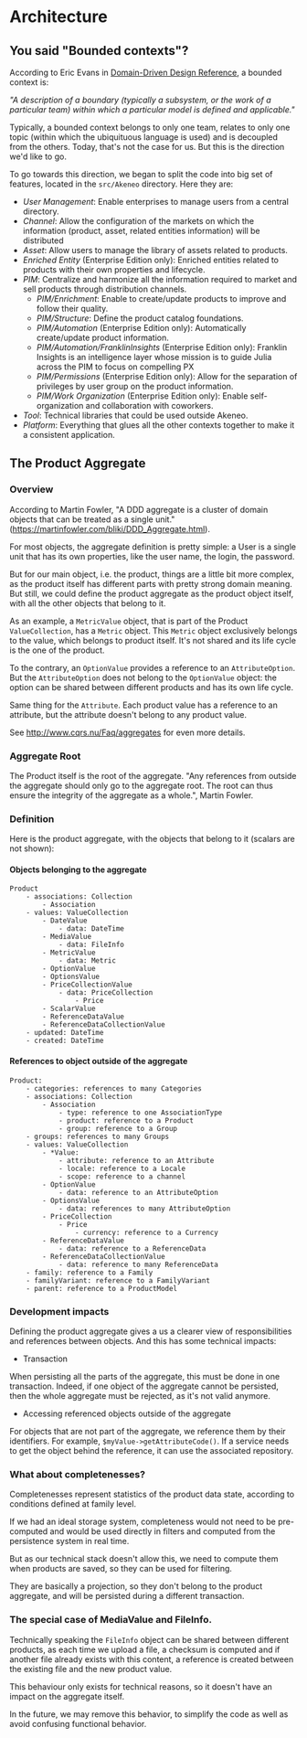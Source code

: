 # Architecture

## You said "Bounded contexts"?

According to Eric Evans in [Domain-Driven Design Reference](https://domainlanguage.com/ddd/reference/), a bounded context is:

*"A description of a boundary (typically a subsystem, or the work of a particular team) within which a particular model is defined and applicable."*

Typically, a bounded context belongs to only one team, relates to only one topic (within which the ubiquituous language is used) and is decoupled from the others. Today, that's not the case for us. But this is the direction we'd like to go.

To go towards this direction, we began to split the code into big set of features, located in the `src/Akeneo` directory. Here they are:

- *User Management*: Enable enterprises to manage users from a central directory.
- *Channel*: Allow the configuration of the markets on which the information (product, asset, related entities information) will be distributed
- *Asset*: Allow users to manage the library of assets related to products.
- *Enriched Entity* (Enterprise Edition only): Enriched entities related to products with their own properties and lifecycle.
- *PIM*: Centralize and harmonize all the information required to market and sell products through distribution channels.
    - *PIM/Enrichment*: Enable to create/update products to improve and follow their quality.
    - *PIM/Structure*: Define the product catalog foundations.
    - *PIM/Automation* (Enterprise Edition only): Automatically create/update product information.
    - *PIM/Automation/FranklinInsights* (Enterprise Edition only): Franklin Insights is an intelligence layer whose mission is to guide Julia across the PIM to focus on compelling PX
    - *PIM/Permissions* (Enterprise Edition only): Allow for the separation of privileges by user group on the product information.
    - *PIM/Work Organization* (Enterprise Edition only): Enable self-organization and collaboration with coworkers.
- *Tool*: Technical libraries that could be used outside Akeneo.
- *Platform*: Everything that glues all the other contexts together to make it a consistent application.

## The Product Aggregate

### Overview

According to Martin Fowler, "A DDD aggregate is a cluster of domain objects that can be treated as a single unit."
(https://martinfowler.com/bliki/DDD_Aggregate.html).

For most objects, the aggregate definition is pretty simple: a User is a single unit that has its own properties, like
the user name, the login, the password.

But for our main object, i.e. the product, things are a little bit more complex, as the product itself has different parts
with pretty strong domain meaning. But still, we could define the product aggregate as the product object itself, with
all the other objects that belong to it.

As an example, a `MetricValue` object, that is part of the Product `ValueCollection`, has a `Metric` object. This `Metric`
object exclusively belongs to the value, which belongs to product itself. It's not shared and its life cycle is the one of
the product.

To the contrary, an `OptionValue` provides a reference to an `AttributeOption`. But the `AttributeOption` does not belong to the
`OptionValue` object: the option can be shared between different products and has its own life cycle.

Same thing for the `Attribute`. Each product value has a reference to an attribute, but the attribute doesn't belong to any
product value.

See http://www.cqrs.nu/Faq/aggregates for even more details.

### Aggregate Root

The Product itself is the root of the aggregate. "Any references from outside the aggregate should only go to the aggregate root. The root can thus ensure the integrity of the aggregate as a whole.", Martin Fowler.

### Definition

Here is the product aggregate, with the objects that belong to it (scalars are not shown):

#### Objects belonging to the aggregate

```
Product
    - associations: Collection
        - Association
    - values: ValueCollection
        - DateValue
            - data: DateTime
        - MediaValue
            - data: FileInfo
        - MetricValue
            - data: Metric
        - OptionValue
        - OptionsValue
        - PriceCollectionValue
            - data: PriceCollection
                - Price
        - ScalarValue
        - ReferenceDataValue
        - ReferenceDataCollectionValue
    - updated: DateTime
    - created: DateTime
```

#### References to object outside of the aggregate

```
Product:
    - categories: references to many Categories
    - associations: Collection
        - Association
            - type: reference to one AssociationType
            - product: reference to a Product
            - group: reference to a Group
    - groups: references to many Groups
    - values: ValueCollection
        - *Value:
            - attribute: reference to an Attribute
            - locale: reference to a Locale
            - scope: reference to a channel
        - OptionValue
            - data: reference to an AttributeOption
        - OptionsValue
            - data: references to many AttributeOption
        - PriceCollection
            - Price
                - currency: reference to a Currency
        - ReferenceDataValue
            - data: reference to a ReferenceData
        - ReferenceDataCollectionValue
            - data: reference to many ReferenceData
    - family: reference to a Family
    - familyVariant: reference to a FamilyVariant
    - parent: reference to a ProductModel
```

### Development impacts

Defining the product aggregate gives a us a clearer view of responsibilities and references between objects.
And this has some technical impacts:

 -  Transaction

When persisting all the parts of the aggregate, this must be done in one transaction. Indeed, if one object
of the aggregate cannot be persisted, then the whole aggregate must be rejected, as it's not valid anymore.

 - Accessing referenced objects outside of the aggregate

For objects that are not part of the aggregate, we reference them by their identifiers. For example,
`$myValue->getAttributeCode()`.
If a service needs to get the object behind the reference, it can use the associated repository.

### What about completenesses?

Completenesses represent statistics of the product data state, according to conditions defined at
family level.

If we had an ideal storage system, completeness would not need to be pre-computed and would be used
directly in filters and computed from the persistence system in real time.

But as our technical stack doesn't allow this, we need to compute them when products are saved, so
they can be used for filtering.

They are basically a projection, so they don't belong to the product aggregate, and will be persisted
during a different transaction.

### The special case of MediaValue and FileInfo.

Technically speaking the `FileInfo` object can be shared between different products, as each time we upload
a file, a checksum is computed and if another file already exists with this content, a reference is created between
the existing file and the new product value.

This behaviour only exists for technical reasons, so it doesn't have an impact on the aggregate itself.

In the future, we may remove this behavior, to simplify the code as well as avoid confusing functional behavior.

